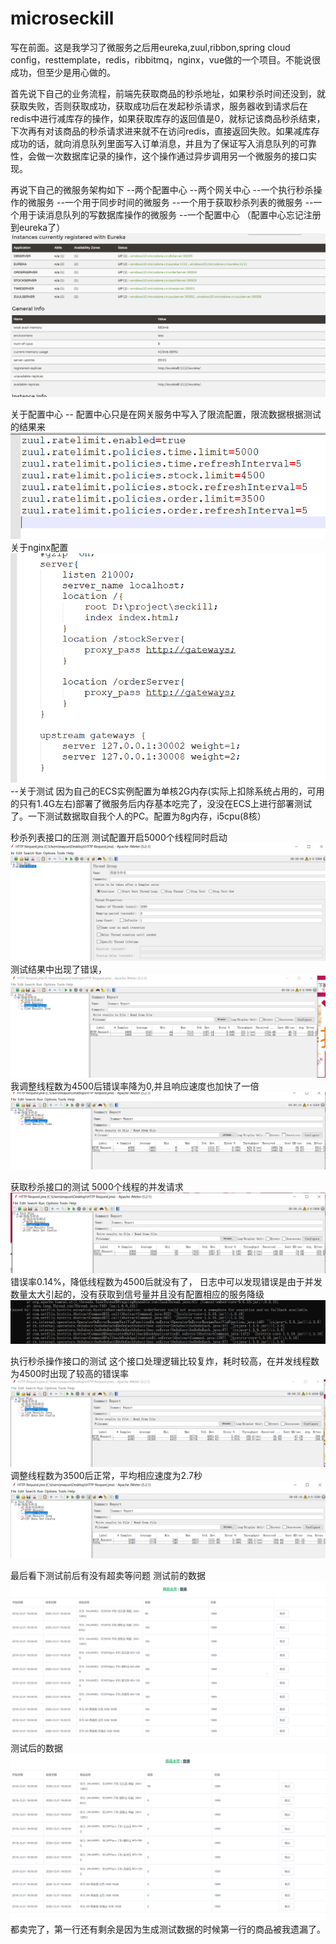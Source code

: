 # microseckill
写在前面。这是我学习了微服务之后用eureka,zuul,ribbon,spring cloud config，resttemplate，redis，ribbitmq，nginx，vue做的一个项目。不能说很成功，但至少是用心做的。

首先说下自己的业务流程，前端先获取商品的秒杀地址，如果秒杀时间还没到，就获取失败，否则获取成功，获取成功后在发起秒杀请求，服务器收到请求后在redis中进行减库存的操作，如果获取库存的返回值是0，就标记该商品秒杀结束，下次再有对该商品的秒杀请求进来就不在访问redis，直接返回失败。如果减库存成功的话，就向消息队列里面写入订单消息，并且为了保证写入消息队列的可靠性，会做一次数据库记录的操作，这个操作通过异步调用另一个微服务的接口实现。

再说下自己的微服务架构如下
--两个配置中心
--两个网关中心
--一个执行秒杀操作的微服务
--一个用于同步时间的微服务
--一个用于获取秒杀列表的微服务
--一个用于读消息队列的写数据库操作的微服务
--一个配置中心
（配置中心忘记注册到eureka了）
![image](https://github.com/c2mike/microseckill/blob/master/pic/%E6%8D%95%E8%8E%B7.PNG)

关于配置中心
-- 配置中心只是在网关服务中写入了限流配置，限流数据根据测试的结果来
![image](https://github.com/c2mike/microseckill/blob/master/pic/%E6%8D%95%E8%8E%B712.PNG)
关于nginx配置
![image](https://github.com/c2mike/microseckill/blob/master/pic/%E6%8D%95%E8%8E%B711.PNG)
--关于测试
因为自己的ECS实例配置为单核2G内存(实际上扣除系统占用的，可用的只有1.4G左右)部署了微服务后内存基本吃完了，没没在ECS上进行部署测试了。一下测试数据取自我个人的PC。配置为8g内存，i5cpu(8核）

秒杀列表接口的压测
测试配置开启5000个线程同时启动
![image](https://github.com/c2mike/microseckill/blob/master/pic/%E6%8D%95%E8%8E%B71.PNG)
测试结果中出现了错误，
![image](https://github.com/c2mike/microseckill/blob/master/pic/%E6%8D%95%E8%8E%B73.PNG)
我调整线程数为4500后错误率降为0,并且响应速度也加快了一倍
![image](https://github.com/c2mike/microseckill/blob/master/pic/%E6%8D%95%E8%8E%B74.PNG)

获取秒杀接口的测试
5000个线程的并发请求
![image](https://github.com/c2mike/microseckill/blob/master/pic/%E6%8D%95%E8%8E%B75.PNG)
错误率0.14%，降低线程数为4500后就没有了，
日志中可以发现错误是由于并发数量太大引起的，没有获取到信号量并且没有配置相应的服务降级
![image](https://github.com/c2mike/microseckill/blob/master/pic/%E6%8D%95%E8%8E%B76.PNG)


执行秒杀操作接口的测试
这个接口处理逻辑比较复炸，耗时较高，在并发线程数为4500时出现了较高的错误率
![image](https://github.com/c2mike/microseckill/blob/master/pic/%E6%8D%95%E8%8E%B78.PNG)
调整线程数为3500后正常，平均相应速度为2.7秒
![image](https://github.com/c2mike/microseckill/blob/master/pic/%E6%8D%95%E8%8E%B710.PNG)

最后看下测试前后有没有超卖等问题
测试前的数据
![image](https://github.com/c2mike/microseckill/blob/master/pic/%E6%8D%95%E8%8E%B72.PNG)
测试后的数据
![image](https://github.com/c2mike/microseckill/blob/master/pic/%E6%8D%95%E8%8E%B79.PNG)
都卖完了，第一行还有剩余是因为生成测试数据的时候第一行的商品被我遗漏了。

